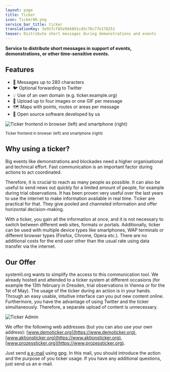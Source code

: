 ```yaml
---
layout: page
title: Ticker
icon: Ticker80.png
service_bar_title: ticker
translationKey: 3e91fcf85e9d4891cd5c76c77e178251
teaser: Distribute short messages during demonstrations and events
---
```

**Service to distribute short messages in support of events, demonstrations, or other time-sensitive events.**

## Features

- 💌 Messages up to 280 characters</li>
- 🐦 Optional forwarding to Twitter</li>
- 💡 Use of an own domain (e.g. ticker.example.org)</li>
- 📸 Upload up to four images or one GIF per message</li>
- 🗺️ Maps with points, routes or areas per message</li>
- 🤖 Open source software developed by us</li>

![Ticker frontend in browser (left) and smartphone (right)](/assets/img/ticker-frontend-demo.jpg "Ticker frontend in browser (left) and smartphone (right)")

<sup>Ticker frontend in browser (left) and smartphone (right)</sup>

## Why using a ticker?

Big events like demonstrations and blockades need a higher organisational and technical effort. Fast communication is an important factor during actions to act coordinated.

Therefore, it is crucial to reach as many people as possible. It can also be useful to send news out quickly for a limited amount of people, for example during trial observations. It has been proven very useful over the last years to use the internet to make information available in real time. Ticker are practical for that. They give pooled and channeled information and offer horizontal decision-making.

With a ticker, you gain all the information at once, and it is not necessary to switch between different web sites, formats or portals. Additionally, ticker can be used with multiple device types like smartphones, WAP terminals or different browser types (Firefox, Chrome, Opera etc.). There are no additional costs for the end user other than the usual rate using data transfer via the internet.

## Our Offer

systemli.org wants to simplify the access to this communication tool. We already hosted and attended to a ticker system at different occasions (for example the 13th february in Dresden, trial observations in Vienna or for the 1st of May). The usage of the ticker during an action is in your hands. Through an easy usable, intuitive interface can you put new content online. Furthermore, you have the advantage of using Twitter and the ticker simultaneously. Therefore, a separate upload of content is unnecessary.

![Ticker Admin](/assets/img/ticker-admin-demo.jpg "Ticker Admin")

We offer the following web addresses (but you can also use your own address): [www.demoticker.org](https://www.demoticker.org), [www.aktionsticker.org](https://www.aktionsticker.org), [www.prozessticker.org](https://www.prozessticker.org).

Just send [a e-mail](/en/kontakt) using gpg. In this mail, you should introduce the action and the purpose of you ticker usage. If you have any additional questions, just send us an e-mail.
